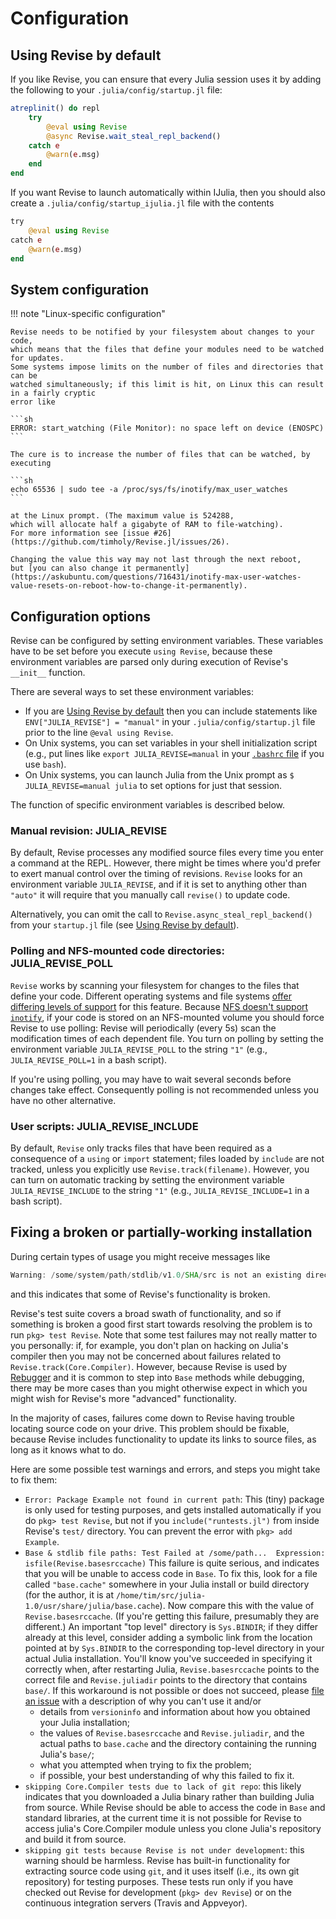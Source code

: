 # Configuration

## Using Revise by default

If you like Revise, you can ensure that every Julia session uses it by
adding the following to your `.julia/config/startup.jl` file:

```julia
atreplinit() do repl
    try
        @eval using Revise
        @async Revise.wait_steal_repl_backend()
    catch e
        @warn(e.msg)
    end
end
```

If you want Revise to launch automatically within IJulia, then you should also create a `.julia/config/startup_ijulia.jl` file with the contents

```julia
try
    @eval using Revise
catch e
    @warn(e.msg)
end
```

## System configuration

!!! note "Linux-specific configuration"

    Revise needs to be notified by your filesystem about changes to your code,
    which means that the files that define your modules need to be watched for updates.
    Some systems impose limits on the number of files and directories that can be
    watched simultaneously; if this limit is hit, on Linux this can result in a fairly cryptic
    error like

    ```sh
    ERROR: start_watching (File Monitor): no space left on device (ENOSPC)
    ```

    The cure is to increase the number of files that can be watched, by executing

    ```sh
    echo 65536 | sudo tee -a /proc/sys/fs/inotify/max_user_watches
    ```

    at the Linux prompt. (The maximum value is 524288,
    which will allocate half a gigabyte of RAM to file-watching).
    For more information see [issue #26](https://github.com/timholy/Revise.jl/issues/26).

    Changing the value this way may not last through the next reboot,
    but [you can also change it permanently](https://askubuntu.com/questions/716431/inotify-max-user-watches-value-resets-on-reboot-how-to-change-it-permanently).

## Configuration options

Revise can be configured by setting environment variables. These variables have to be
set before you execute `using Revise`, because these environment variables are parsed
only during execution of Revise's `__init__` function.

There are several ways to set these environment variables:

- If you are [Using Revise by default](@ref) then you can include statements like
  `ENV["JULIA_REVISE"] = "manual"` in your `.julia/config/startup.jl` file prior to
  the line `@eval using Revise`.
- On Unix systems, you can set variables in your shell initialization script
  (e.g., put lines like `export JULIA_REVISE=manual` in your
  [`.bashrc` file](http://www.linuxfromscratch.org/blfs/view/svn/postlfs/profile.html)
  if you use `bash`).
- On Unix systems, you can launch Julia from the Unix prompt as `$ JULIA_REVISE=manual julia`
  to set options for just that session.

The function of specific environment variables is described below.

### Manual revision: JULIA_REVISE

By default, Revise processes any modified source files every time you enter
a command at the REPL.
However, there might be times where you'd prefer to exert manual control over
the timing of revisions. `Revise` looks for an environment variable
`JULIA_REVISE`, and if it is set to anything other than `"auto"` it
will require that you manually call `revise()` to update code.

Alternatively, you can omit the call to `Revise.async_steal_repl_backend()` from your
`startup.jl` file (see [Using Revise by default](@ref)).

### Polling and NFS-mounted code directories: JULIA\_REVISE\_POLL

`Revise` works by scanning your filesystem for changes to the files that define your code.
Different operating systems and file systems [offer differing levels of support](https://nodejs.org/api/fs.html#fs_caveats)
for this feature.
Because [NFS doesn't support `inotify`](https://stackoverflow.com/questions/4231243/inotify-with-nfs),
if your code is stored on an NFS-mounted volume you should force Revise to use polling:
Revise will periodically (every 5s) scan the modification times of each dependent file.
You turn on polling by setting the environment variable `JULIA_REVISE_POLL` to the
string `"1"` (e.g., `JULIA_REVISE_POLL=1` in a bash script).

If you're using polling, you may have to wait several seconds before changes take effect.
Consequently polling is not recommended unless you have no other alternative.

### User scripts: JULIA\_REVISE\_INCLUDE

By default, `Revise` only tracks files that have been required as a consequence of
a `using` or `import` statement; files loaded by `include` are not
tracked, unless you explicitly use `Revise.track(filename)`. However, you can turn on
automatic tracking by setting the environment variable `JULIA_REVISE_INCLUDE` to the
string `"1"` (e.g., `JULIA_REVISE_INCLUDE=1` in a bash script).

## Fixing a broken or partially-working installation

During certain types of usage you might receive messages like

```julia
Warning: /some/system/path/stdlib/v1.0/SHA/src is not an existing directory, Revise is not watching
```

and this indicates that some of Revise's functionality is broken.

Revise's test suite covers a broad swath of functionality, and so if something
is broken a good first start towards resolving the problem is to run `pkg> test Revise`.
Note that some test failures may not really matter to you personally: if, for example, you don't
plan on hacking on Julia's compiler then you may not be concerned about failures
related to `Revise.track(Core.Compiler)`.
However, because Revise is used by [Rebugger](https://github.com/timholy/Rebugger.jl)
and it is common to step into `Base` methods while debugging,
there may be more cases than you might otherwise expect in which you might wish for Revise's
more "advanced" functionality.

In the majority of cases, failures come down to Revise having trouble locating source
code on your drive.
This problem should be fixable, because Revise includes functionality
to update its links to source files, as long as it knows what to do.

Here are some possible test warnings and errors, and steps you might take to fix them:

- `Error: Package Example not found in current path`:
  This (tiny) package is only used for testing purposes, and gets installed automatically
  if you do `pkg> test Revise`, but not if you `include("runtests.jl")` from inside
  Revise's `test/` directory.
  You can prevent the error with `pkg> add Example`.
- `Base & stdlib file paths: Test Failed at /some/path...  Expression: isfile(Revise.basesrccache)`
  This failure is quite serious, and indicates that you will be unable to access code in `Base`.
  To fix this, look for a file called `"base.cache"` somewhere in your Julia install
  or build directory (for the author, it is at `/home/tim/src/julia-1.0/usr/share/julia/base.cache`).
  Now compare this with the value of `Revise.basesrccache`.
  (If you're getting this failure, presumably they are different.)
  An important "top level" directory is `Sys.BINDIR`; if they differ already at this level,
  consider adding a symbolic link from the location pointed at by `Sys.BINDIR` to the
  corresponding top-level directory in your actual Julia installation.
  You'll know you've succeeded in specifying it correctly when, after restarting
  Julia, `Revise.basesrccache` points to the correct file and `Revise.juliadir`
  points to the directory that contains `base/`.
  If this workaround is not possible or does not succeed, please
  [file an issue](https://github.com/timholy/Revise.jl/issues) with a description of
  why you can't use it and/or
  + details from `versioninfo` and information about how you obtained your Julia installation;
  + the values of `Revise.basesrccache` and `Revise.juliadir`, and the actual paths to `base.cache`
    and the directory containing the running Julia's `base/`;
  + what you attempted when trying to fix the problem;
  + if possible, your best understanding of why this failed to fix it.
- `skipping Core.Compiler tests due to lack of git repo`: this likely indicates
  that you downloaded a Julia binary rather than building Julia from source.
  While Revise should be able to access the code in `Base` and standard libraries,
  at the current time it is not possible for Revise to access julia's Core.Compiler module
  unless you clone Julia's repository and build it from source.
- `skipping git tests because Revise is not under development`: this warning should be
  harmless. Revise has built-in functionality for extracting source code using `git`,
  and it uses itself (i.e., its own git repository) for testing purposes.
  These tests run only if you have checked out Revise for development (`pkg> dev Revise`)
  or on the continuous integration servers (Travis and Appveyor).
